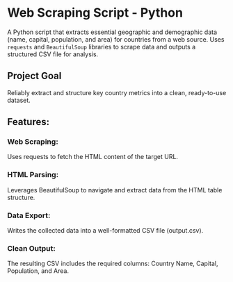 # Web Scraping Script - Python

A Python script that extracts essential geographic and demographic data (name, capital, population, and area) for countries from a web source. Uses `requests` and `BeautifulSoup` libraries to scrape data and outputs a structured CSV file for analysis.

## Project Goal

Reliably extract and structure key country metrics into a clean, ready-to-use dataset.

## Features:

### Web Scraping: 
Uses requests to fetch the HTML content of the target URL.

### HTML Parsing: 
Leverages BeautifulSoup to navigate and extract data from the HTML table structure.

### Data Export: 
Writes the collected data into a well-formatted CSV file (output.csv).

### Clean Output: 
The resulting CSV includes the required columns: Country Name, Capital, Population, and Area.

